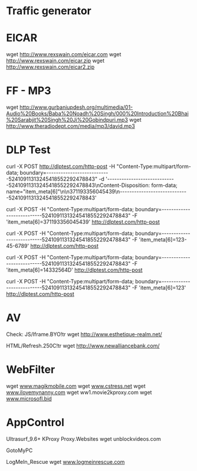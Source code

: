 Traffic generator
==================


EICAR
=====
wget http://www.rexswain.com/eicar.com
wget http://www.rexswain.com/eicar.zip
wget http://www.rexswain.com/eicar2.zip

FF - MP3
===

wget http://www.gurbaniupdesh.org/multimedia/01-Audio%20Books/Baba%20Noadh%20Singh/000%20Introduction%20Bhai%20Sarabjit%20Singh%20Ji%20Gobindpuri.mp3
wget http://www.theradiodept.com/media/mp3/david.mp3

DLP Test
========
 
curl -X POST http://dlptest.com/http-post -H "Content-Type:multipart/form-data; boundary=---------------------------52410911313245418552292478843" -d '-----------------------------52410911313245418552292478843\nContent-Disposition: form-data; name="item_meta[6]"\n\n371193356045439\n-----------------------------52410911313245418552292478843'

curl -X POST  -H "Content-Type:multipart/form-data; boundary=---------------------------52410911313245418552292478843" -F 'item_meta[6]=371193356045439' http://dlptest.com/http-post

curl -X POST  -H "Content-Type:multipart/form-data; boundary=---------------------------52410911313245418552292478843" -F 'item_meta[6]=123-45-6789' http://dlptest.com/http-post

curl -X POST  -H "Content-Type:multipart/form-data; boundary=---------------------------52410911313245418552292478843" -F 'item_meta[6]=14332564D' http://dlptest.com/http-post

curl -X POST  -H "Content-Type:multipart/form-data; boundary=---------------------------52410911313245418552292478843" -F 'item_meta[6]=123' http://dlptest.com/http-post




AV
==
Check:
JS/Iframe.BYO!tr
wget http://www.esthetique-realm.net/ 

HTML/Refresh.250C!tr
wget http://www.newalliancebank.com/ 


WebFilter
=========

wget www.magikmobile.com
wget www.cstress.net
wget www.ilovemynanny.com
wget ww1.movie2kproxy.com
wget www.microsofl.bid


AppControl
==========

Ultrasurf_9.6+
KProxy
Proxy.Websites
wget unblockvideos.com

GotoMyPC

LogMeIn_Rescue
wget www.logmeinrescue.com 



